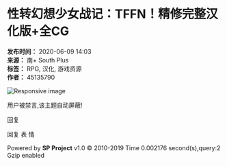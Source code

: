 # 性转幻想少女战记：TFFN！精修完整汉化版+全CG

**发布时间：** 2020-06-09 14:03  
**来源：** 南+ South Plus  
**标签：** RPG, 汉化, 游戏资源  
**作者：** 45135790

![Responsive image](https://segucrwj.taobao.com/)

用户被禁言,该主题自动屏蔽!

回复

回复 表 情 

Powered by **SP Project** v1.0 © 2010-2019 Time 0.002176 second(s),query:2 Gzip enabled